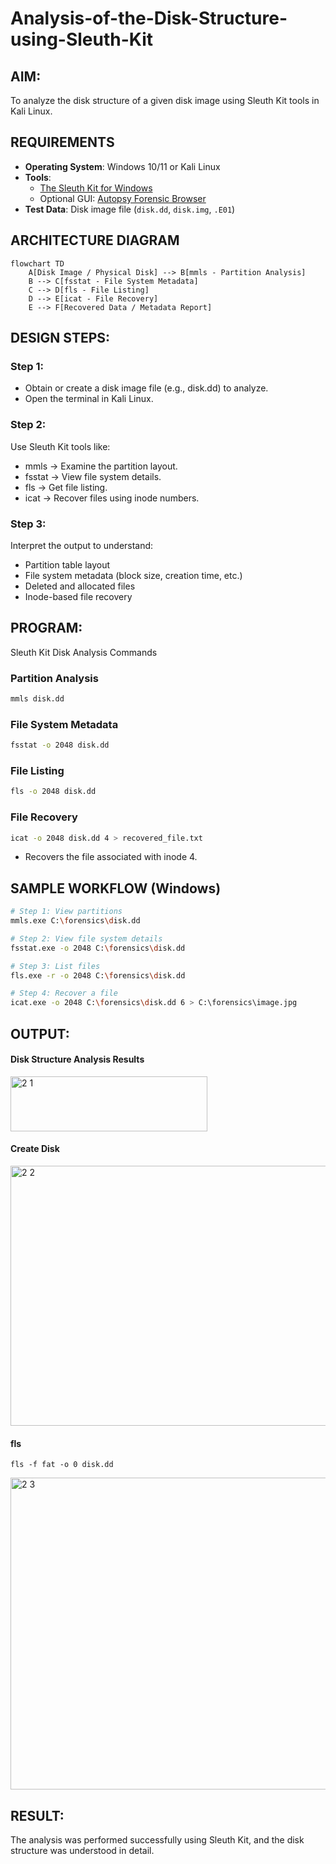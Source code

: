 # Analysis-of-the-Disk-Structure-using-Sleuth-Kit
## AIM:
To analyze the disk structure of a given disk image using Sleuth Kit tools in Kali Linux.

## REQUIREMENTS
- **Operating System**: Windows 10/11 or Kali Linux
- **Tools**:  
  - [The Sleuth Kit for Windows](https://sleuthkit.org/)  
  - Optional GUI: [Autopsy Forensic Browser](https://www.autopsy.com/)
- **Test Data**: Disk image file (`disk.dd`, `disk.img`, `.E01`)

## ARCHITECTURE DIAGRAM
```mermaid
flowchart TD
    A[Disk Image / Physical Disk] --> B[mmls - Partition Analysis]
    B --> C[fsstat - File System Metadata]
    C --> D[fls - File Listing]
    D --> E[icat - File Recovery]
    E --> F[Recovered Data / Metadata Report]
```
## DESIGN STEPS:
### Step 1:
- Obtain or create a disk image file (e.g., disk.dd) to analyze.
- Open the terminal in Kali Linux.

### Step 2:
Use Sleuth Kit tools like:
 - mmls → Examine the partition layout.
 - fsstat → View file system details.
 - fls → Get file listing.
 - icat → Recover files using inode numbers.
### Step 3:
Interpret the output to understand:
 - Partition table layout
 - File system metadata (block size, creation time, etc.)
 - Deleted and allocated files
 - Inode-based file recovery

## PROGRAM:
Sleuth Kit Disk Analysis Commands
### Partition Analysis
```bash
mmls disk.dd
```
### File System Metadata
```bash
fsstat -o 2048 disk.dd
```
### File Listing
```bash
fls -o 2048 disk.dd
```
### File Recovery
```bash
icat -o 2048 disk.dd 4 > recovered_file.txt
```
- Recovers the file associated with inode 4.
## SAMPLE WORKFLOW (Windows)
```bash
# Step 1: View partitions
mmls.exe C:\forensics\disk.dd

# Step 2: View file system details
fsstat.exe -o 2048 C:\forensics\disk.dd

# Step 3: List files
fls.exe -r -o 2048 C:\forensics\disk.dd

# Step 4: Recover a file
icat.exe -o 2048 C:\forensics\disk.dd 6 > C:\forensics\image.jpg
```
## OUTPUT:
#### Disk Structure Analysis Results
<img width="315" height="88" alt="2 1" src="https://github.com/user-attachments/assets/c28ca176-0eb7-43ff-8475-cc5dbc446441" />

#### Create Disk
<img width="1110" height="416" alt="2 2" src="https://github.com/user-attachments/assets/9a51812d-236f-4d85-a539-5d8736a56f0f" />

#### fls

```
fls -f fat -o 0 disk.dd
```
<img width="811" height="499" alt="2 3" src="https://github.com/user-attachments/assets/6b67074b-f569-4593-af05-9712c17bf52f" />



## RESULT:
The analysis was performed successfully using Sleuth Kit, and the disk structure was understood in detail.

